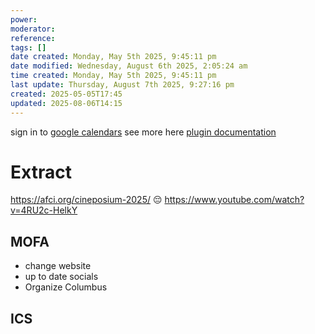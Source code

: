 ```yaml
---
power: 
moderator: 
reference: 
tags: []
date created: Monday, May 5th 2025, 9:45:11 pm
date modified: Wednesday, August 6th 2025, 2:05:24 am
time created: Monday, May 5th 2025, 9:45:11 pm
last update: Thursday, August 7th 2025, 9:27:16 pm
created: 2025-05-05T17:45
updated: 2025-08-06T14:15
---
```

sign in to [google calendars](https://accounts.google.com/v3/signin/identifier?continue=https%3A%2F%2Fcalendar.google.com%2Fcalendar%2Fu%2F0%2Fr&emr=1&followup=https%3A%2F%2Fcalendar.google.com%2Fcalendar%2Fu%2F0%2Fr&ifkv=AdBytiPBRisT94Iw9sp_Ow-HmlLq71A0AeEJkb9-n51iOVDIRzivb8JUuK4DK9UE-OpUp1c4TM229w&osid=1&passive=1209600&service=cl&flowName=WebLiteSignIn&flowEntry=ServiceLogin&dsh=S1663816390%3A1750278044712595)
see more here [plugin documentation](https://yukigasai.github.io/obsidian-google-calendar/)

# Extract
https://afci.org/cineposium-2025/
😔
https://www.youtube.com/watch?v=4RU2c-HelkY

## MOFA
- change website
- up to date socials
- Organize Columbus
## ICS
